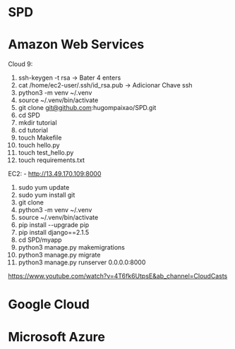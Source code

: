 # SPD

# Amazon Web Services
Cloud 9:
  1. ssh-keygen -t rsa -> Bater 4 enters
  2. cat /home/ec2-user/.ssh/id_rsa.pub -> Adicionar Chave ssh
  3. python3 -m venv ~/.venv
  4. source ~/.venv/bin/activate
  5. git clone git@github.com:hugompaixao/SPD.git
  6. cd SPD
  7. mkdir tutorial
  8. cd tutorial
  9. touch Makefile
  10. touch hello.py
  11. touch test_hello.py
  12. touch requirements.txt

EC2: - http://13.49.170.109:8000
  1. sudo yum update
  2. sudo yum install git 
  3. git clone 
  4. python3 -m venv ~/.venv
  5. source ~/.venv/bin/activate
  6. pip install --upgrade pip
  7. pip install django==2.1.5
  8. cd SPD/myapp
  9. python3 manage.py makemigrations
  10. python3 manage.py migrate
  11. python3 manage.py runserver 0.0.0.0:8000

https://www.youtube.com/watch?v=4T6fk6UtpsE&ab_channel=CloudCasts

# Google Cloud

# Microsoft Azure
